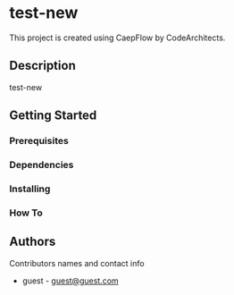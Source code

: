 # test-new
This project is created using CaepFlow by CodeArchitects.
## Description
test-new
## Getting Started

### Prerequisites

### Dependencies

### Installing

### How To

## Authors
Contributors names and contact info
- guest - guest@guest.com
